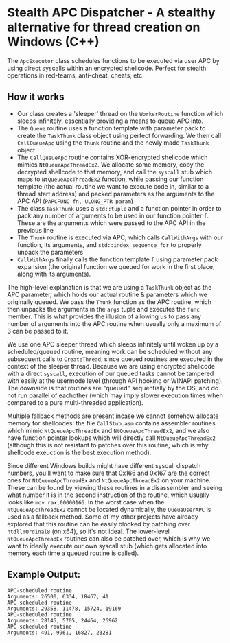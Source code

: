 # Stealth APC Dispatcher - A stealthy alternative for thread creation on Windows (C++)
The `ApcExecutor` class schedules functions to be executed via user APC by using direct syscalls within an encrypted shellcode. Perfect for stealth operations in red-teams, anti-cheat, cheats, etc.  

## How it works  
- Our class creates a 'sleeper' thread on the `WorkerRoutine` function which sleeps infinitely, essentially providing a means to queue APC into.   
- The `Queue` routine uses a function template with parameter pack to create the `TaskThunk` class object using perfect forwarding. We then call `CallQueueApc` using the `Thunk` routine and the newly made `TaskThunk` object  
- The `CallQueueApc` routine contains XOR-encrypted shellcode which mimics `NtQueueApcThreadEx2`. We allocate some memory, copy the decrypted shellcode to that memory, and call the `syscall` stub which maps to `NtQueueApcThreadEx2` function, while passing our function template (the actual routine we want to execute code in, similar to a thread start address) and packed parameters as the arguments to the APC API (`PAPCFUNC fn, ULONG_PTR param`)  
- The class `TaskThunk` uses a `std::tuple` and a function pointer in order to pack any number of arguments to be used in our function pointer `f`. These are the arguments which were passed to the APC API in the previous line    
- The `Thunk` routine is executed via APC, which calls `CallWithArgs` with our function, its arguments, and `std::index_sequence_for` to properly unpack the parameters   
- `CallWithArgs` finally calls the function template `f` using parameter pack expansion (the original function we queued for work in the first place, along with its arguments).  

The high-level explanation is that we are using a `TaskThunk` object as the APC parameter, which holds our actual routine & parameters which we originally queued. We pass the `Thunk` function as the APC routine, which then unpacks the arguments in the `args` tuple and executes the `func` member. This is what provides the illusion of allowing us to pass any number of arguments into the APC routine when usually only a maximum of 3 can be passed to it.  

We use one APC sleeper thread which sleeps infinitely until woken up by a scheduled/queued routine, meaning work can be scheduled without any subsequent calls to `CreateThread`, since queued routines are executed in the context of the sleeper thread. Because we are using encrypted shellcode with a direct `syscall`, execution of our queued tasks cannot be tampered with easily at the usermode level (through API hooking or WINAPI patching). The downside is that routines are "queued" sequentially by the OS, and do not run parallel of eachother (which may imply slower execution times when compared to a pure multi-threaded application).  

Multiple fallback methods are present incase we cannot somehow allocate memory for shellcodes: the file `CallStub.asm` contains assembler routines which mimic `NtQueueApcThreadEx` and `NtQueueApcThreadEx2`, and we also have function pointer lookups which will directly call `NtQueueApcThreadEx2` (although this is not resistant to patches over this routine, which is why shellcode exeuction is the best execution method).  

Since different Windows builds might have different syscall dispatch numbers, you'll want to make sure that 0x166 and 0x167 are the correct ones for `NtQueueApcThreadEx` and `NtQueueApcThreadEx2` on your machine. These can be found by viewing these routines in a disassembler and seeing what number it is in the second instruction of the routine, which usually looks like `mov rax,00000166`. In the worst case when the `NtQueueApcThreadEx2` cannot be located dynamically, the `QueueUserAPC` is used as a fallback method. Some of my other projects have already explored that this routine can be easily blocked by patching over `ntdll!Ordinal8` (on x64), so it's not ideal. The lower-level `NtQueueApcThreadEx` routines can also be patched over, which is why we want to ideally execute our own syscall stub (which gets allocated into memory each time a queued routine is called).  

## Example Output:
```
APC-scheduled routine
Arguments: 26500, 6334, 18467, 41
APC-scheduled routine
Arguments: 29358, 11478, 15724, 19169
APC-scheduled routine
Arguments: 28145, 5705, 24464, 26962
APC-scheduled routine
Arguments: 491, 9961, 16827, 23281
```
